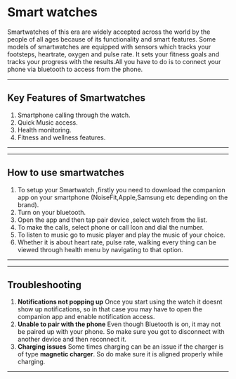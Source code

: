 # Smart watches

Smartwatches of this era are widely accepted across the world by the people of all ages because of its functionality and smart features.
Some models of smartwatches are equipped with sensors which tracks your footsteps, heartrate, oxygen and pulse rate. It sets your fitness goals and tracks your progress with the results.All you have to do is to connect your phone via bluetooth to access from the phone.

---
## Key Features of Smartwatches

1) Smartphone calling through the watch.
2) Quick Music access.
3) Health monitoring.
4) Fitness and wellness features.
---

---

## How to use smartwatches

1. To setup your Smartwatch ,firstly you need to download the companion app on your smartphone (NoiseFit,Apple,Samsung etc depending on the brand).
2. Turn on your bluetooth.
3. Open the app and then tap pair device ,select watch from the list.
4. To make the calls, select phone or call Icon and dial the number.
5. To listen to music go to music player and play the music of your choice.
6. Whether it is about heart rate, pulse rate, walking every thing can be viewed through health menu by navigating to that option.

---

---

## Troubleshooting

1. **Notifications not popping up**
 Once you start using the watch it doesnt show up notifications, so in that case you may have to open the companion app and enable notification access.
2. **Unable to pair with the phone**
 Even though Bluetooth is on, it may not be paired up with your phone. So make sure you got to disconnect with another device and then reconnect it.
3. **Charging issues**
 Some times charging can be an issue if the charger is of type __magnetic charger__. So do make sure it is aligned properly while charging. 



---



